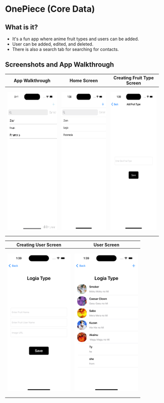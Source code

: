 # OnePiece (Core Data)

## What is it?
- It's a fun app where anime fruit types and users can be added.
- User can be added, edited, and deleted.
- There is also a search tab for searching for contacts.

## Screenshots and App Walkthrough

| App Walkthrough | Home Screen | Creating Fruit Type Screen |
| --- | --- | --- |
| <p align="center"><img src="Screenshots and App Walkthrough/OnePiece.gif" height="450"/></p> | <p align="center"><img src="Screenshots and App Walkthrough/fruitTypePage.png" height="450"/></p> | <p align="center"><img src="Screenshots and App Walkthrough/AddFruitType.png" height="450"/></p> |

| Creating User Screen | User Screen |
| --- | --- |
| <p align="center"><img src="Screenshots and App Walkthrough/AddUserPage.png" height="450"/></p> | <p align="center"><img src="Screenshots and App Walkthrough/UserPage.png" height="450"/></p> |


